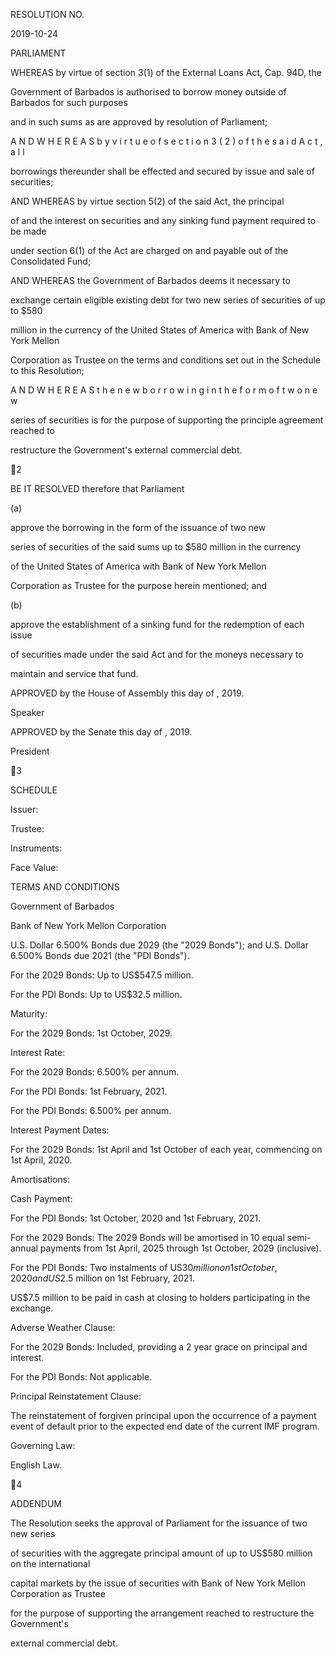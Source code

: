 RESOLUTION NO.

2019-10-24

PARLIAMENT

WHEREAS by virtue of section 3(1)  of  the External  Loans  Act, Cap. 94D,  the

Government of Barbados is authorised to borrow money outside of Barbados for such purposes

and in such sums as are approved by resolution of Parliament;

A N D   W H E R E A S   b y   v i r t u e   o f   s e c t i o n   3 ( 2 )   o f   t h e   s a i d   A c t ,   a l l

borrowings  thereunder  shall  be  effected  and  secured  by  issue  and  sale  of  securities;

AND  WHEREAS  by  virtue  section  5(2)  of  the  said  Act,  the  principal

of  and  the  interest  on  securities  and  any  sinking  fund  payment  required  to  be  made

under  section  6(1)  of  the Act  are  charged  on  and  payable  out  of  the  Consolidated  Fund;

AND  WHEREAS  the  Government  of  Barbados  deems  it  necessary  to

exchange  certain  eligible  existing  debt  for  two  new  series  of  securities  of  up  to  $580

million  in  the  currency  of  the  United  States  of America  with  Bank  of  New  York  Mellon

Corporation as Trustee on the terms and conditions set out in  the Schedule to this Resolution;

A N D   W H E R E A S   t h e   n e w   b o r r o w i n g   i n   t h e   f o r m   o f   t w o   n e w

series  of  securities  is  for  the  purpose  of  supporting  the  principle  agreement  reached  to

restructure the Government's external commercial debt.

2

BE IT RESOLVED therefore that Parliament

(a)

approve  the  borrowing  in  the  form  of  the  issuance  of  two  new

series  of  securities  of  the  said  sums  up  to  $580  million  in  the  currency

of  the  United  States  of  America  with  Bank  of  New  York  Mellon

Corporation  as  Trustee  for  the  purpose  herein  mentioned;  and

(b)

approve the establishment of a sinking fund for the redemption of each issue

of  securities  made  under  the  said Act  and  for  the  moneys  necessary  to

maintain and service that fund.

APPROVED by the House of Assembly this            day of                               , 2019.

Speaker

APPROVED  by  the  Senate  this                      day  of                                                          ,  2019.

   President

3

SCHEDULE

Issuer:

Trustee:

Instruments:

Face Value:

TERMS AND CONDITIONS

Government of Barbados

Bank of New York Mellon Corporation

U.S. Dollar 6.500% Bonds due 2029 (the "2029 Bonds"); and
U.S. Dollar 6.500% Bonds due 2021 (the "PDI Bonds").

For the 2029 Bonds: Up to US$547.5 million.

For  the PDI Bonds: Up to US$32.5 million.

Maturity:

For the 2029 Bonds: 1st  October, 2029.

Interest Rate:

For the 2029 Bonds: 6.500% per annum.

For the PDI Bonds: 1st February, 2021.

For  the PDI Bonds: 6.500% per annum.

Interest Payment Dates:

For  the  2029  Bonds:  1st   April  and  1st    October  of  each  year,
commencing on 1st  April, 2020.

Amortisations:

Cash Payment:

For the PDI Bonds: 1st  October, 2020 and 1st  February, 2021.

For the 2029 Bonds: The 2029 Bonds will be amortised in 10 equal
semi-annual payments from 1st  April, 2025 through 1st  October, 2029
(inclusive).

For the PDI Bonds: Two instalments of US$30 million on 1st  October,
2020 and US$2.5 million on 1st  February, 2021.

US$7.5 million to be paid in cash at closing to holders participating
in the exchange.

Adverse Weather Clause:

For the 2029 Bonds: Included, providing a 2 year grace on principal
and interest.

For the PDI Bonds: Not applicable.

Principal Reinstatement
Clause:

The  reinstatement  of  forgiven  principal  upon  the  occurrence  of  a
payment event of default prior to the expected end date of the current
IMF program.

Governing Law:

English Law.

4

ADDENDUM

The  Resolution  seeks  the  approval  of  Parliament  for  the  issuance  of  two  new  series

of securities with the aggregate principal amount of up to US$580 million  on the international

capital markets by the issue of securities with Bank of New York Mellon Corporation as Trustee

for  the  purpose  of  supporting  the  arrangement  reached  to  restructure  the  Government's

external commercial debt.

